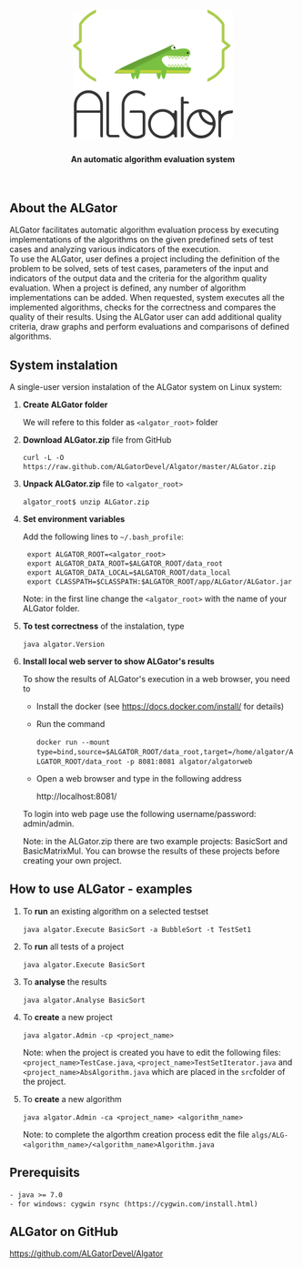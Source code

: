 <h1 align="center"><img src="doc/algator.png" alt="ALGator logo" /></h1>
<h4 align="center">An automatic algorithm evaluation system </h4>
<br>

## About the ALGator

ALGator facilitates automatic algorithm evaluation process by executing 
implementations of the algorithms on the given predefined sets of test cases
and analyzing various indicators of the execution.  
To use the ALGator, user defines a project including the definition of 
the problem to be solved, sets of test cases, parameters 
of the input and indicators of the output data  and the criteria for the 
algorithm quality evaluation. When a project is defined, any number of 
algorithm implementations can be added. When requested, system 
executes all the implemented algorithms, checks for the correctness 
and compares the quality of their results. Using the ALGator user can 
add additional quality criteria, draw graphs and perform evaluations and 
comparisons of defined algorithms. 

## System instalation

A single-user version instalation of the ALGator system on Linux system:

1. **Create ALGator folder**

    We will refere to this folder as `<algator_root>` folder

2. **Download ALGator.zip** file from GitHub

    ```
    curl -L -O https://raw.github.com/ALGatorDevel/Algator/master/ALGator.zip
    ```
    

3. **Unpack ALGator.zip** file to `<algator_root>`

	```algator_root$ unzip ALGator.zip```

 
4. **Set environment variables** 
  
   Add the following lines to `~/.bash_profile`:
  
	```
	 export ALGATOR_ROOT=<algator_root>
	 export ALGATOR_DATA_ROOT=$ALGATOR_ROOT/data_root
	 export ALGATOR_DATA_LOCAL=$ALGATOR_ROOT/data_local
	 export CLASSPATH=$CLASSPATH:$ALGATOR_ROOT/app/ALGator/ALGator.jar
	```

   Note: in the first line change the `<algator_root>` with the name of 
   your ALGator folder.

5. **To test correctness** of the instalation, type

    ```java algator.Version```


6. **Install local web server to show ALGator's results**

   To show the results of ALGator's execution in a web browser, you need to 
  
   - Install the docker (see https://docs.docker.com/install/ for details) 
  
   - Run the command
  
     ```docker run --mount type=bind,source=$ALGATOR_ROOT/data_root,target=/home/algator/ALGATOR_ROOT/data_root -p 8081:8081 algator/algatorweb```

   - Open a web browser and type in the following address
  
     http://localhost:8081/
 
   To login into web page use the following username/password: admin/admin.

   Note: in the ALGator.zip there are two example projects: BasicSort and BasicMatrixMul.
   You can browse the results of these projects before creating your own project.

## How to use ALGator - examples

1. To **run** an existing algorithm on a selected testset

	```java algator.Execute BasicSort -a BubbleSort -t TestSet1```

2. To **run** all tests of a project

	```java algator.Execute BasicSort```
	
3. To **analyse** the results

	```java algator.Analyse BasicSort```
	
4. To **create** a new project

	```java algator.Admin -cp <project_name>```

	Note: when the project is created you have to edit the following files:
	`<project_name>TestCase.java`, `<project_name>TestSetIterator.java` and
	`<project_name>AbsAlgorithm.java` which are placed in the `src`folder of 
	the project.
	
5. To **create** a new algorithm 

	```java algator.Admin -ca <project_name> <algorithm_name>```

	Note: to complete the algorthm creation process edit the file
	`algs/ALG-<algorithm_name>/<algorithm_name>Algorithm.java`

## Prerequisits 

	- java >= 7.0 
    - for windows: cygwin rsync (https://cygwin.com/install.html)


## ALGator on GitHub

  https://github.com/ALGatorDevel/Algator



